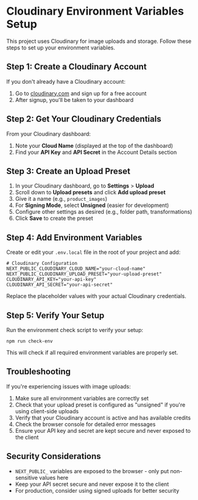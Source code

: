 # Cloudinary Environment Variables Setup

This project uses Cloudinary for image uploads and storage. Follow these steps to set up your environment variables.

## Step 1: Create a Cloudinary Account

If you don't already have a Cloudinary account:

1. Go to [cloudinary.com](https://cloudinary.com/) and sign up for a free account
2. After signup, you'll be taken to your dashboard

## Step 2: Get Your Cloudinary Credentials

From your Cloudinary dashboard:

1. Note your **Cloud Name** (displayed at the top of the dashboard)
2. Find your **API Key** and **API Secret** in the Account Details section

## Step 3: Create an Upload Preset

1. In your Cloudinary dashboard, go to **Settings** > **Upload**
2. Scroll down to **Upload presets** and click **Add upload preset**
3. Give it a name (e.g., `product_images`)
4. For **Signing Mode**, select **Unsigned** (easier for development)
5. Configure other settings as desired (e.g., folder path, transformations)
6. Click **Save** to create the preset

## Step 4: Add Environment Variables

Create or edit your `.env.local` file in the root of your project and add:

```
# Cloudinary Configuration
NEXT_PUBLIC_CLOUDINARY_CLOUD_NAME="your-cloud-name"
NEXT_PUBLIC_CLOUDINARY_UPLOAD_PRESET="your-upload-preset"
CLOUDINARY_API_KEY="your-api-key"
CLOUDINARY_API_SECRET="your-api-secret"
```

Replace the placeholder values with your actual Cloudinary credentials.

## Step 5: Verify Your Setup

Run the environment check script to verify your setup:

```
npm run check-env
```

This will check if all required environment variables are properly set.

## Troubleshooting

If you're experiencing issues with image uploads:

1. Make sure all environment variables are correctly set
2. Check that your upload preset is configured as "unsigned" if you're using client-side uploads
3. Verify that your Cloudinary account is active and has available credits
4. Check the browser console for detailed error messages
5. Ensure your API key and secret are kept secure and never exposed to the client

## Security Considerations

- `NEXT_PUBLIC_` variables are exposed to the browser - only put non-sensitive values here
- Keep your API secret secure and never expose it to the client
- For production, consider using signed uploads for better security 